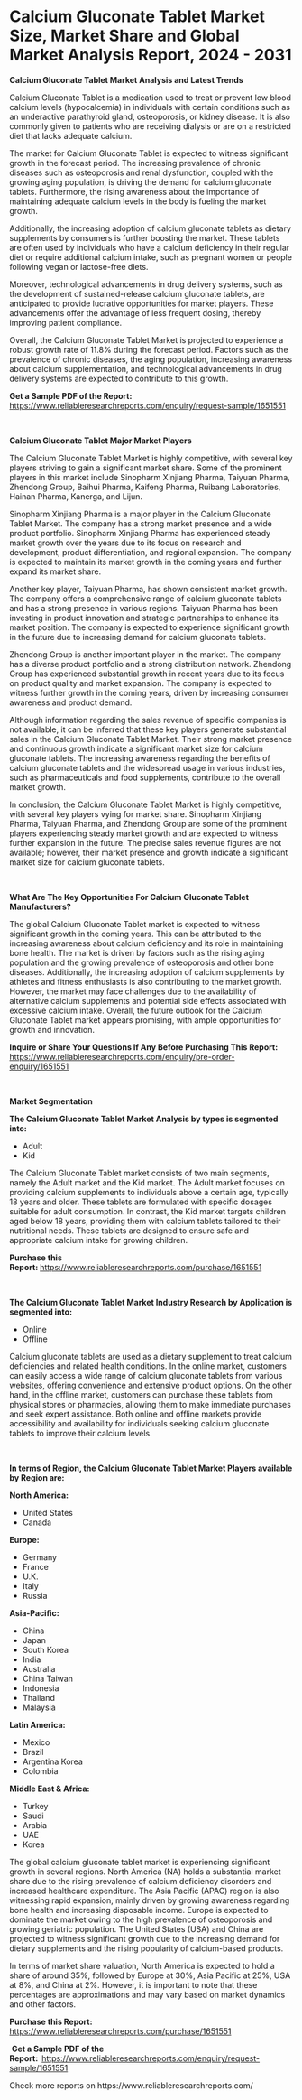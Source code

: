<p><h1>Calcium Gluconate Tablet Market Size, Market Share and Global Market Analysis Report, 2024 - 2031</h1></p><p><strong>Calcium Gluconate Tablet Market Analysis and Latest Trends</strong></p>
<p><p>Calcium Gluconate Tablet is a medication used to treat or prevent low blood calcium levels (hypocalcemia) in individuals with certain conditions such as an underactive parathyroid gland, osteoporosis, or kidney disease. It is also commonly given to patients who are receiving dialysis or are on a restricted diet that lacks adequate calcium.</p><p>The market for Calcium Gluconate Tablet is expected to witness significant growth in the forecast period. The increasing prevalence of chronic diseases such as osteoporosis and renal dysfunction, coupled with the growing aging population, is driving the demand for calcium gluconate tablets. Furthermore, the rising awareness about the importance of maintaining adequate calcium levels in the body is fueling the market growth.</p><p>Additionally, the increasing adoption of calcium gluconate tablets as dietary supplements by consumers is further boosting the market. These tablets are often used by individuals who have a calcium deficiency in their regular diet or require additional calcium intake, such as pregnant women or people following vegan or lactose-free diets.</p><p>Moreover, technological advancements in drug delivery systems, such as the development of sustained-release calcium gluconate tablets, are anticipated to provide lucrative opportunities for market players. These advancements offer the advantage of less frequent dosing, thereby improving patient compliance.</p><p>Overall, the Calcium Gluconate Tablet Market is projected to experience a robust growth rate of 11.8% during the forecast period. Factors such as the prevalence of chronic diseases, the aging population, increasing awareness about calcium supplementation, and technological advancements in drug delivery systems are expected to contribute to this growth.</p></p>
<p><strong>Get a Sample PDF of the Report:&nbsp;</strong> <a href="https://www.reliableresearchreports.com/enquiry/request-sample/1651551">https://www.reliableresearchreports.com/enquiry/request-sample/1651551</a></p>
<p>&nbsp;</p>
<p><strong>Calcium Gluconate Tablet Major Market Players</strong></p>
<p><p>The Calcium Gluconate Tablet Market is highly competitive, with several key players striving to gain a significant market share. Some of the prominent players in this market include Sinopharm Xinjiang Pharma, Taiyuan Pharma, Zhendong Group, Baihui Pharma, Kaifeng Pharma, Ruibang Laboratories, Hainan Pharma, Kanerga, and Lijun.</p><p>Sinopharm Xinjiang Pharma is a major player in the Calcium Gluconate Tablet Market. The company has a strong market presence and a wide product portfolio. Sinopharm Xinjiang Pharma has experienced steady market growth over the years due to its focus on research and development, product differentiation, and regional expansion. The company is expected to maintain its market growth in the coming years and further expand its market share.</p><p>Another key player, Taiyuan Pharma, has shown consistent market growth. The company offers a comprehensive range of calcium gluconate tablets and has a strong presence in various regions. Taiyuan Pharma has been investing in product innovation and strategic partnerships to enhance its market position. The company is expected to experience significant growth in the future due to increasing demand for calcium gluconate tablets.</p><p>Zhendong Group is another important player in the market. The company has a diverse product portfolio and a strong distribution network. Zhendong Group has experienced substantial growth in recent years due to its focus on product quality and market expansion. The company is expected to witness further growth in the coming years, driven by increasing consumer awareness and product demand.</p><p>Although information regarding the sales revenue of specific companies is not available, it can be inferred that these key players generate substantial sales in the Calcium Gluconate Tablet Market. Their strong market presence and continuous growth indicate a significant market size for calcium gluconate tablets. The increasing awareness regarding the benefits of calcium gluconate tablets and the widespread usage in various industries, such as pharmaceuticals and food supplements, contribute to the overall market growth.</p><p>In conclusion, the Calcium Gluconate Tablet Market is highly competitive, with several key players vying for market share. Sinopharm Xinjiang Pharma, Taiyuan Pharma, and Zhendong Group are some of the prominent players experiencing steady market growth and are expected to witness further expansion in the future. The precise sales revenue figures are not available; however, their market presence and growth indicate a significant market size for calcium gluconate tablets.</p></p>
<p>&nbsp;</p>
<p><strong>What Are The Key Opportunities For Calcium Gluconate Tablet Manufacturers?</strong></p>
<p><p>The global Calcium Gluconate Tablet market is expected to witness significant growth in the coming years. This can be attributed to the increasing awareness about calcium deficiency and its role in maintaining bone health. The market is driven by factors such as the rising aging population and the growing prevalence of osteoporosis and other bone diseases. Additionally, the increasing adoption of calcium supplements by athletes and fitness enthusiasts is also contributing to the market growth. However, the market may face challenges due to the availability of alternative calcium supplements and potential side effects associated with excessive calcium intake. Overall, the future outlook for the Calcium Gluconate Tablet market appears promising, with ample opportunities for growth and innovation.</p></p>
<p><strong>Inquire or Share Your Questions If Any Before Purchasing This Report:</strong> <a href="https://www.reliableresearchreports.com/enquiry/pre-order-enquiry/1651551">https://www.reliableresearchreports.com/enquiry/pre-order-enquiry/1651551</a></p>
<p>&nbsp;</p>
<p><strong>Market Segmentation</strong></p>
<p><strong>The Calcium Gluconate Tablet Market Analysis by types is segmented into:</strong></p>
<p><ul><li>Adult</li><li>Kid</li></ul></p>
<p><p>The Calcium Gluconate Tablet market consists of two main segments, namely the Adult market and the Kid market. The Adult market focuses on providing calcium supplements to individuals above a certain age, typically 18 years and older. These tablets are formulated with specific dosages suitable for adult consumption. In contrast, the Kid market targets children aged below 18 years, providing them with calcium tablets tailored to their nutritional needs. These tablets are designed to ensure safe and appropriate calcium intake for growing children.</p></p>
<p><strong>Purchase this Report:&nbsp;</strong><a href="https://www.reliableresearchreports.com/purchase/1651551">https://www.reliableresearchreports.com/purchase/1651551</a></p>
<p>&nbsp;</p>
<p><strong>The Calcium Gluconate Tablet Market Industry Research by Application is segmented into:</strong></p>
<p><ul><li>Online</li><li>Offline</li></ul></p>
<p><p>Calcium gluconate tablets are used as a dietary supplement to treat calcium deficiencies and related health conditions. In the online market, customers can easily access a wide range of calcium gluconate tablets from various websites, offering convenience and extensive product options. On the other hand, in the offline market, customers can purchase these tablets from physical stores or pharmacies, allowing them to make immediate purchases and seek expert assistance. Both online and offline markets provide accessibility and availability for individuals seeking calcium gluconate tablets to improve their calcium levels.</p></p>
<p>&nbsp;</p>
<p><strong>In terms of Region, the Calcium Gluconate Tablet Market Players available by Region are:</strong></p>
<p>
    <p> <strong> North America: </strong>
        <ul>
            <li>United States</li>
            <li>Canada</li>
        </ul>
        </p> 
    <p> <strong> Europe: </strong>
        <ul>
            <li>Germany</li>
            <li>France</li>
            <li>U.K.</li>
            <li>Italy</li>
            <li>Russia</li>
        </ul>
        </p> 
    <p> <strong> Asia-Pacific: </strong>
        <ul>
            <li>China</li>
            <li>Japan</li>
            <li>South Korea</li>
            <li>India</li>
            <li>Australia</li>
            <li>China Taiwan</li>
            <li>Indonesia</li>
            <li>Thailand</li>
            <li>Malaysia</li>
        </ul>
        </p> 
    <p> <strong> Latin America: </strong>
        <ul>
            <li>Mexico</li>
            <li>Brazil</li>
            <li>Argentina Korea</li>
            <li>Colombia</li>
        </ul>
        </p> 
    <p> <strong> Middle East & Africa: </strong>
        <ul>
            <li>Turkey</li>
            <li>Saudi</li>
            <li>Arabia</li>
            <li>UAE</li>
            <li>Korea</li>
        </ul>
    </p>
    </p>
<p><p>The global calcium gluconate tablet market is experiencing significant growth in several regions. North America (NA) holds a substantial market share due to the rising prevalence of calcium deficiency disorders and increased healthcare expenditure. The Asia Pacific (APAC) region is also witnessing rapid expansion, mainly driven by growing awareness regarding bone health and increasing disposable income. Europe is expected to dominate the market owing to the high prevalence of osteoporosis and growing geriatric population. The United States (USA) and China are projected to witness significant growth due to the increasing demand for dietary supplements and the rising popularity of calcium-based products. </p><p>In terms of market share valuation, North America is expected to hold a share of around 35%, followed by Europe at 30%, Asia Pacific at 25%, USA at 8%, and China at 2%. However, it is important to note that these percentages are approximations and may vary based on market dynamics and other factors.</p></p>
<p><strong>Purchase this Report: </strong><a href="https://www.reliableresearchreports.com/purchase/1651551">https://www.reliableresearchreports.com/purchase/1651551</a></p>
<p>&nbsp;<strong>Get a Sample PDF of the Report:&nbsp;&nbsp;</strong><a href="https://www.reliableresearchreports.com/enquiry/request-sample/1651551">https://www.reliableresearchreports.com/enquiry/request-sample/1651551</a></p>
<p><strong></strong></p>
<p>Check more reports on https://www.reliableresearchreports.com/</p>
